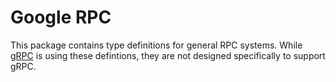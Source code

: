 # Google RPC

This package contains type definitions for general RPC systems. While
[gRPC](https://github.com/grpc) is using these defintions, they
are not designed specifically to support gRPC.